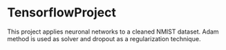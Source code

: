 # TensorflowProject

This project applies neuronal networks to a cleaned NMIST dataset. Adam method is used as solver and dropout as a regularization technique. 
